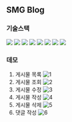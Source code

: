 ## SMG Blog

### 기술스택

<img src="https://img.shields.io/badge/-Javascript-F7DF1E?&logo=JavaScript&logoColor=white"> <img src="https://img.shields.io/badge/-Webpack-8DD6F9?&logo=WebPack&logoColor=white"> <img src="https://img.shields.io/badge/Babel-F9DC3E?&logo=Babel&logoColor=white"> <img src="https://img.shields.io/badge/-Node.js-339933?&logo=Node.js&logoColor=yellow"> <img src="https://img.shields.io/badge/-Express-white?&logo=express&logoColor=black"> <img src="https://img.shields.io/badge/-MYSQL-4479A1?&logo=MYSQL&logoColor=white">  <img src="https://img.shields.io/badge/-Sequelize-52B0E7?&logo=Sequelize&logoColor=white"> <img src="https://img.shields.io/badge/-ESLint-4B32C3?&logo=ESLint&logoColor=white"/>

### 데모
1. 게시물 목록
![1](https://user-images.githubusercontent.com/35404137/140377256-7a14463e-fb2b-4a79-b59f-e1538a7dc94a.gif)
2. 게시물 조회
![2](https://user-images.githubusercontent.com/35404137/140377547-ffaa2142-6e9d-4648-b260-79721bf52571.gif)
3. 게시물 수정
![3](https://user-images.githubusercontent.com/35404137/140377834-c3982867-2e75-46bb-a1af-3abbb850c8e9.gif)
4. 게시물 작성
![4](https://user-images.githubusercontent.com/35404137/140378259-43630c97-9eaa-4771-98ea-9d6e843208d6.gif)
5. 게시물 삭제
![5](https://user-images.githubusercontent.com/35404137/140378497-02636770-6d1a-4ede-a448-c5cf1cec1fa5.gif)
6. 댓글 작성
![6](https://user-images.githubusercontent.com/35404137/140378830-ab5178f9-c898-4e40-aeb6-23beea7c4a05.gif)

